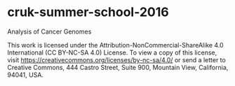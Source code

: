 # cruk-summer-school-2016
Analysis of Cancer Genomes

This work is licensed under the Attribution-NonCommercial-ShareAlike 4.0 International (CC BY-NC-SA 4.0) License. To view a copy of this license, visit https://creativecommons.org/licenses/by-nc-sa/4.0/ or send a letter to Creative Commons, 444 Castro Street, Suite 900, Mountain View, California, 94041, USA.
